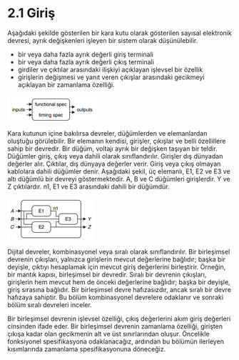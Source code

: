 # 2.1 Giriş
 Aşağıdaki şekilde gösterilen bir kara kutu olarak gösterilen sayısal elektronik devresi, ayrık değişkenleri işleyen bir sistem olarak düşünülebilir. 
- bir veya daha fazla ayrık değerli giriş terminali
- bir veya daha fazla ayrık değerli çıkış terminali
- girdiler ve çıktılar arasındaki ilişkiyi açıklayan işlevsel bir özellik
- girişlerin değişmesi ve yanıt veren çıkışlar arasındaki gecikmeyi açıklayan bir zamanlama özelliği.

![şekil2.1](https://raw.githubusercontent.com/suhap/sayisaltasarim/master/resource/2-1.png)

Kara kutunun içine bakılırsa devreler, düğümlerden ve elemanlardan oluştuğu görülebilir. Bir elemanın kendisi, girişler, çıkışlar ve belli özellillere sahip bir devredir. Bir düğüm, voltajı ayrık bir değişken taşıyan bir teldir. Düğümler giriş, çıkış veya dahili olarak sınıflandırılır. Girişler dış dünyadan değerler alır. Çıktılar, dış dünyaya değerler verir. Giriş veya çıkış olmayan kablolara dahili düğümler denir. Aşağıdaki şekil, üç elemanlı, E1, E2 ve E3 ve altı düğümlü bir devreyi göstermektedir. A, B ve C düğümleri girişlerdir. Y ve Z çıktılardır. n1, E1 ve E3 arasındaki dahili bir düğümdür.

![şekil2.2](https://raw.githubusercontent.com/suhap/sayisaltasarim/master/resource/2-2.png)

Dijital devreler, kombinasyonel veya sıralı olarak sınıflandırılır. Bir birleşimsel devrenin çıkışları, yalnızca girişlerin mevcut değerlerine bağlıdır; başka bir deyişle, çıktıyı hesaplamak için mevcut giriş değerlerini birleştirir. Örneğin, bir mantık kapısı, birleşimsel bir devredir. Sıralı bir devrenin çıkışları, girişlerin hem mevcut hem de önceki değerlerine bağlıdır; başka bir deyişle, giriş sırasına bağlıdır. Bir birleşimsel devre hafızasızdır, ancak sıralı bir devre hafızaya sahiptir. Bu bölüm kombinasyonel devrelere odaklanır ve sonraki bölüm sıralı devreleri inceler.

Bir birleşimsel devrenin işlevsel özelliği, çıkış değerlerini akım giriş değerleri cinsinden ifade eder. Bir birleşimsel devrenin zamanlama özelliği, girişten çıkışa kadar olan gecikmenin alt ve üst sınırlarından oluşur. Öncelikle fonksiyonel spesifikasyona odaklanacağız, ardından bu bölümün ilerleyen kısımlarında zamanlama spesifikasyonuna döneceğiz.




